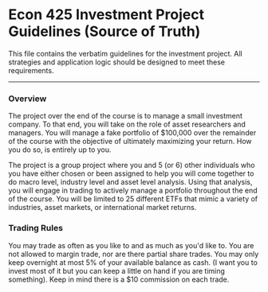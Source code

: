# Econ 425 Investment Project Guidelines (Source of Truth)

This file contains the verbatim guidelines for the investment project. All strategies and application logic should be designed to meet these requirements.

---

### Overview
The project over the end of the course is to manage a small investment company. To that end, you will take on the role of asset researchers and managers. You will manage a fake portfolio of $100,000 over the remainder of the course with the objective of ultimately maximizing your return. How you do so, is entirely up to you.

The project is a group project where you and 5 (or 6) other individuals who you have either chosen or been assigned to help you will come together to do macro level, industry level and asset level analysis. Using that analysis, you will engage in trading to actively manage a portfolio throughout the end of the course. You will be limited to 25 different ETFs that mimic a variety of industries, asset markets, or international market returns.


### Trading Rules
You may trade as often as you like to and as much as you'd like to. You are not allowed to margin trade, nor are there partial share trades. You may only keep overnight at most 5% of your available balance as cash. (I want you to invest most of it but you can keep a little on hand if you are timing something). Keep in mind there is a $10 commission on each trade.